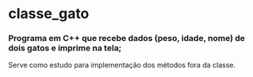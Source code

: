 # classe_gato


### Programa em C++ que recebe dados (peso, idade, nome) de dois gatos e imprime na tela;
Serve como estudo para implementação dos métodos fora da classe.
